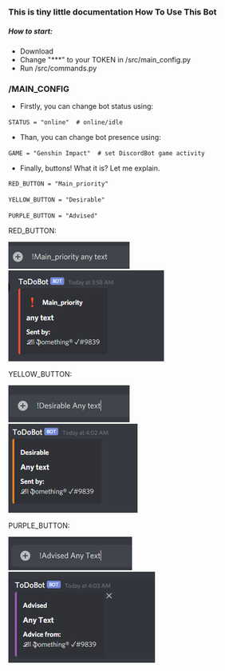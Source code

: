 ### This is tiny little documentation How To Use This Bot

##### How to start:
- Download 
- Change "***" to your TOKEN in /src/main_config.py
- Run /src/commands.py

### /MAIN_CONFIG
- Firstly, you can change bot status using:

``STATUS = "online"  # online/idle``

- Than, you can change bot presence using:

``GAME = "Genshin Impact"  # set DiscordBot game activity``

- Finally, buttons! What it is? Let me explain.

```
RED_BUTTON = "Main_priority"

YELLOW_BUTTON = "Desirable"

PURPLE_BUTTON = "Advised" 
```

RED_BUTTON:

![img_5.png](../images/img_5.png) \
![img_6.png](../images/img_6.png)

YELLOW_BUTTON:

![img_3.png](../images/img_3.png) \
![img_4.png](../images/img_4.png)

PURPLE_BUTTON:

![img.png](../images/img.png) \
![img_2.png](../images/img_2.png)

